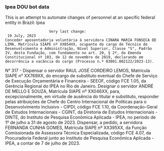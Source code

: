  ### Ipea DOU bot data
 This is an attempt to automate changes of personnel at an specific federal entity in Brazil: Ipea
 
                        Very last change: 
 	 19 July, 2023
	Conceder aposentadoria voluntária à servidora CINARA MARIA FONSECA DE LIMA, Matrícula SIAPE nº XX054XX, ocupante do cargo de Técnico de Desenvolvimento e Administração, Nível Superior, Classe "S", Padrão IV, desta Fundação, com fundamento no art. 20, § 2º, da Emenda Constitucional nº 103, de 12 de novembro de 2019, declarando em decorrência a vacância do cargo (Processo n.º 03001.002122/2023-13).
N° 317 - Dispensar o servidor RAUL JOSÉ CORDEIRO LEMOS, Matrícula SIAPE n° XX769XX, do encargo de substituto eventual do Chefe de Serviço de Execução Orçamentária e Financeira - SEEOF, código FCE 1.05, da Gerência Regional do IPEA no Rio de Janeiro.
Designar o servidor ANDRÉ DE MELLO E SOUZA, Matrícula SIAPE nº XX046XX, para, excepcionalmente, em virtude de ausência do titular e substituto, responder pelas atribuições de Chefe do Centro Internacional de Políticas para o Desenvolvimento Inclusivo - CIPDI, código FCE 1.10, da Coordenação-Geral de Estudos Internacionais - CGINT, da Diretoria de Estudos Internacionais - DINTE, do Instituto de Pesquisa Econômica Aplicada - IPEA, no período de 1º de julho a 31 de agosto de 2023.
Dispensar, a pedido, a servidora FERNANDA CUNHA GOMES, Matrícula SIAPE nº XX395XX, da Função Comissionada de Assessora Técnica Especializada, código FCE 4.07, da Procuradoria Federal junto ao Instituto de Pesquisa Econômica Aplicada - IPEA, a contar de 7 de julho de 2023.

